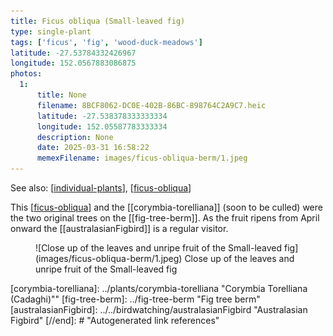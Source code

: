 ```yaml
---
title: Ficus obliqua (Small-leaved fig)
type: single-plant
tags: ['ficus', 'fig', 'wood-duck-meadows']
latitude: -27.53784332426967
longitude: 152.0567883086875
photos:
  1:
      title: None
      filename: 8BCF8062-DC0E-402B-86BC-898764C2A9C7.heic
      latitude: -27.538378333333334
      longitude: 152.05587783333334
      description: None
      date: 2025-03-31 16:58:22
      memexFilename: images/ficus-obliqua-berm/1.jpeg
---
```


See also: [[individual-plants]], [[ficus-obliqua]]

This [[ficus-obliqua]] and the [[corymbia-torelliana]] (soon to be culled) were the two original trees on the [[fig-tree-berm]]. As the fruit ripens from April onward the [[australasianFigbird]] is a regular visitor. 

<figure markdown>
![Close up of the leaves and unripe fruit of the Small-leaved fig](images/ficus-obliqua-berm/1.jpeg)
<caption>Close up of the leaves and unripe fruit of the Small-leaved fig</caption>
</figure>

[//begin]: # "Autogenerated link references for markdown compatibility"
[individual-plants]: individual-plants "Individual plants"
[ficus-obliqua]: ../plants/ficus-obliqua "Ficus obliqua (Small-leaved fig)"
[corymbia-torelliana]: ../plants/corymbia-torelliana "Corymbia Torelliana (Cadaghi)""
[fig-tree-berm]: ../fig-tree-berm "Fig tree berm"
[australasianFigbird]: ../../birdwatching/australasianFigbird "Australasian Figbird"
[//end]: # "Autogenerated link references"